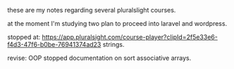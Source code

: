 these are my notes regarding several pluralslight courses.

at the moment I'm studying two
plan to proceed into laravel and wordpress.

stopped at: https://app.pluralsight.com/course-player?clipId=2f5e33e6-f4d3-47f6-b0be-76941374ad23
strings.


revise: OOP
stopped documentation on sort associative arrays.